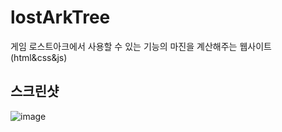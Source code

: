 # lostArkTree

게임 로스트아크에서 사용할 수 있는 기능의 마진을 계산해주는 웹사이트(html&css&js)


## 스크린샷
![image](https://github.com/akdlcnd0994/lostArkTree/assets/28687142/c7abd400-1d5b-4c52-b227-d2f47ba8a486)


